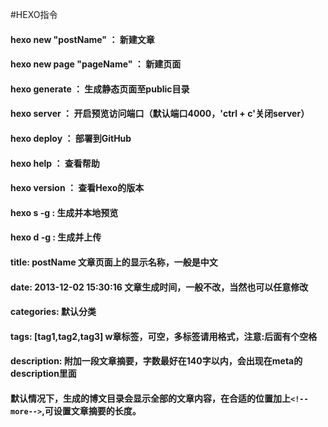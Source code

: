 #HEXO指令

#### hexo new "postName"      ：          新建文章
#### hexo new page "pageName"           ：        新建页面
#### hexo generate  ： 生成静态页面至public目录
#### hexo server  ： 开启预览访问端口（默认端口4000，'ctrl + c'关闭server）
#### hexo deploy  ： 部署到GitHub
#### hexo help  ： 查看帮助
#### hexo version  ： 查看Hexo的版本

#### hexo s -g  : 生成并本地预览
#### hexo d -g  : 生成并上传


#### title: postName  文章页面上的显示名称，一般是中文
#### date: 2013-12-02 15:30:16  文章生成时间，一般不改，当然也可以任意修改
#### categories: 默认分类
#### tags: [tag1,tag2,tag3] w章标签，可空，多标签请用格式，注意:后面有个空格
#### description: 附加一段文章摘要，字数最好在140字以内，会出现在meta的description里面


#### 默认情况下，生成的博文目录会显示全部的文章内容，在合适的位置加上`<!--more-->`,可设置文章摘要的长度。